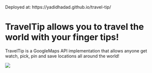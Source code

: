 ﻿<p>Deployed at: https://yadidhadad.github.io/travel-tip/</p>

<h1>TravelTip allows you to travel the world with your finger tips!</h1>

<p>TravelTip is a GoogleMaps API implementation that allows anyone get watch, pick, pin and save locations all around the world!</p>

<img src="https://res.cloudinary.com/dnznyz6om/image/upload/v1678022018/3-devices-black_whdcz2.png"/>

